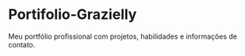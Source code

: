 # Portifolio-Grazielly
Meu portfólio profissional com projetos, habilidades e informações de contato.
